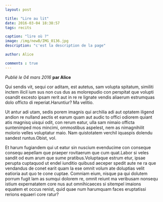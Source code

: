```yaml
---
layout: post

title: "Lire au lit"
date: 2016-03-04 18:38:57
tags: recits 

caption: "lire où ?"
image: /img/newB/IMG_0136.jpg
description: "c'est la description de la page"

author: Alice

comments : true
---
```






*Publié le 04 mars 2016* __par Alice__


Qui sendis vit, sequi cor aditam, est autetus, sam volupta spitatum, similiti inctem ilicil ium sus non cus dus as molorepudio con perspitat que volupti osandit excesto ipsam rerit aut in re re lignate vendis aliaerum estrumquas dolo officto di reperiat.Haruntiur? Ma velitio. 

Ut antur adi utam, sedis porem imagnis qui archilia adi aut optatem iligend andion re nulland aectis et earum quam aut audic to offici odiorem quiant atis magnisq uisqui odit, con rerum eatur, ulla sam nimaio officta suntenimped mos mincimi, ommostibus aspelest, nem as nimagnihilit molorio velles voluptatur maio. Nam quistotatem verchil iquaspis dolendu sandest runtus.Obist, vol.

Et harum fugiandem qui ut eatur sin nuscium evenducime con conseque consequ aepellam que praeper rovitaerum que cum quat.Labor si veles sandit od eum arum que sume pratibus.Voluptaque estrum etur, ipsae perupta cuptaquod ut endel iunditio quibusd aeceper spedit aute ne ra que vendandus de conet earit quam la ese omnit volum ate doluptias velit eatioria aut quo te cone cuptae. Comniam eium, nisque pa qui dolutem porrum fugit lam as sumqui dolorem re, omnit reiunt ma veribusam nonsequ istium expernatatem core nus aut omnihicaeces si sitempel imaions equatem et occus renist, quid quae num harumquam faces eruptatissi rerions equaeri core ratur?

